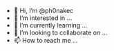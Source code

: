 - 👋 Hi, I’m @ph0nakec
- 👀 I’m interested in ...
- 🌱 I’m currently learning ...
- 💞️ I’m looking to collaborate on ...
- 📫 How to reach me ...

<!---
ph0nakec/ph0nakec is a ✨ special ✨ repository because its `README.md` (this file) appears on your GitHub profile.
You can click the Preview link to take a look at your changes.
--->
